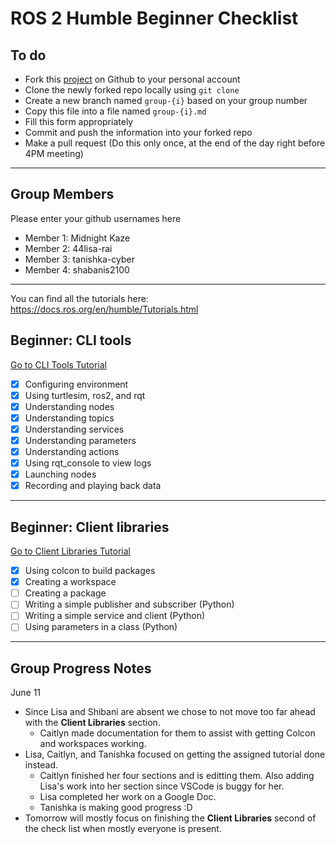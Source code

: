 # ROS 2 Humble Beginner Checklist


## To do
- Fork this [project](https://github.com/ariarobotics/robotic-autonomy) on Github to your personal account
- Clone the newly forked repo locally using `git clone`
- Create a new branch named `group-{i}` based on your group number
- Copy this file into a file named `group-{i}.md` 
- Fill this form appropriately
- Commit and push the information into your forked repo
- Make a pull request (Do this only once, at the end of the day right before 4PM meeting)

---

## Group Members  
Please enter your github usernames here
- Member 1: Midnight Kaze
- Member 2: 44lisa-rai
- Member 3: tanishka-cyber
- Member 4: shabanis2100

---
You can find all the tutorials here: https://docs.ros.org/en/humble/Tutorials.html

## Beginner: CLI tools  
[Go to CLI Tools Tutorial](https://docs.ros.org/en/humble/Tutorials/Beginner-CLI-Tools.html)

- [x] Configuring environment  
- [x] Using turtlesim, ros2, and rqt  
- [x] Understanding nodes  
- [x] Understanding topics  
- [x] Understanding services  
- [x] Understanding parameters  
- [x] Understanding actions  
- [x] Using rqt_console to view logs  
- [x] Launching nodes  
- [x] Recording and playing back data  

---

## Beginner: Client libraries  
[Go to Client Libraries Tutorial](https://docs.ros.org/en/humble/Tutorials/Beginner-Client-Libraries.html)

- [x] Using colcon to build packages  
- [x] Creating a workspace  
- [ ] Creating a package  
- [ ] Writing a simple publisher and subscriber (Python)  
- [ ] Writing a simple service and client (Python)  
- [ ] Using parameters in a class (Python)

---

## Group Progress Notes

June 11
- Since Lisa and Shibani are absent we chose to not move too far ahead with the __Client Libraries__ section.
    - Caitlyn made documentation for them to assist with getting Colcon and workspaces working.
- Lisa, Caitlyn, and Tanishka focused on getting the assigned tutorial done instead.
    - Caitlyn finished her four sections and is editting them. Also adding Lisa's work into her section since VSCode is buggy for her.
    - Lisa completed her work on a Google Doc.
    - Tanishka is making good progress :D
- Tomorrow will mostly focus on finishing the __Client Libraries__ second of the check list when mostly everyone is present.